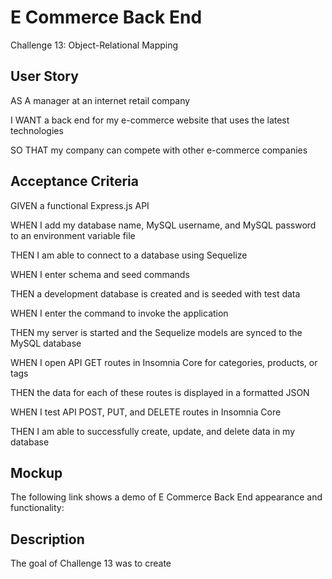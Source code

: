 # E Commerce Back End

Challenge 13: Object-Relational Mapping

## User Story

AS A manager at an internet retail company

I WANT a back end for my e-commerce website that uses the latest technologies

SO THAT my company can compete with other e-commerce companies


## Acceptance Criteria

GIVEN a functional Express.js API

WHEN I add my database name, MySQL username, and MySQL password to an environment variable file

THEN I am able to connect to a database using Sequelize

WHEN I enter schema and seed commands

THEN a development database is created and is seeded with test data

WHEN I enter the command to invoke the application

THEN my server is started and the Sequelize models are synced to the MySQL database

WHEN I open API GET routes in Insomnia Core for categories, products, or tags

THEN the data for each of these routes is displayed in a formatted JSON

WHEN I test API POST, PUT, and DELETE routes in Insomnia Core

THEN I am able to successfully create, update, and delete data in my database



## Mockup

The following link shows a demo of E Commerce Back End appearance and functionality:













## Description
The goal of Challenge 13 was to create 
